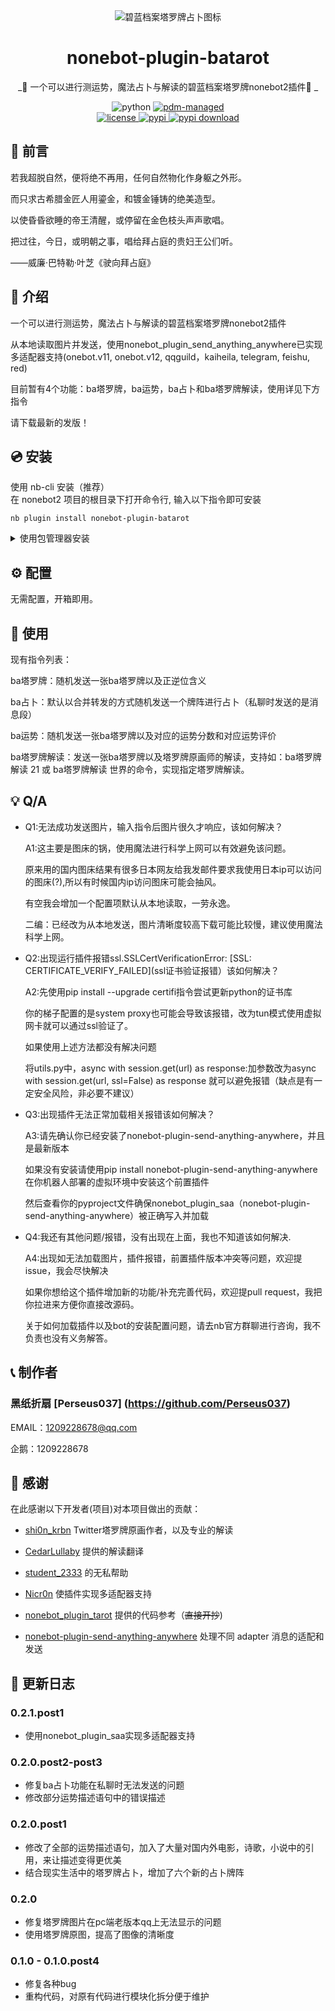<div align="center">
  <img src="https://github.com/Perseus037/nonebot_plugin_batarot/blob/main/Alice%20tarot%20picture.jpg" alt="碧蓝档案塔罗牌占卜图标" >

# nonebot-plugin-batarot

_🔮 一个可以进行测运势，魔法占卜与解读的碧蓝档案塔罗牌nonebot2插件🔮 _

<img src="https://img.shields.io/badge/python-3.8+-blue.svg" alt="python">
<a href="https://pdm.fming.dev">
  <img src="https://img.shields.io/badge/pdm-managed-blueviolet" alt="pdm-managed">
</a>
<!-- <a href="https://wakatime.com/badge/user/b61b0f9a-f40b-4c82-bc51-0a75c67bfccf/project/f4778875-45a4-4688-8e1b-b8c844440abb">
  <img src="https://wakatime.com/badge/user/b61b0f9a-f40b-4c82-bc51-0a75c67bfccf/project/f4778875-45a4-4688-8e1b-b8c844440abb.svg" alt="wakatime">
</a> -->

<br />

<a href="./LICENSE">
  <img src="https://img.shields.io/github/license/lgc-NB2Dev/nonebot-plugin-uma.svg" alt="license">
</a>
<a href="https://pypi.python.org/pypi/nonebot-plugin-batarot">
  <img src="https://img.shields.io/pypi/v/nonebot-plugin-batarot.svg" alt="pypi">
</a>
<a href="https://pypi.org/project/nonebot-plugin-batarot/">
  <img src="https://img.shields.io/pypi/dm/nonebot-plugin-batarot.svg" alt="pypi download">
</a>

</div>

<div align="left">

## 💬 前言

若我超脱自然，便将绝不再用，任何自然物化作身躯之外形。

而只求古希腊金匠人用鎏金，和镀金锤铸的绝美造型。

以使昏昏欲睡的帝王清醒，或停留在金色枝头声声歌唱。

把过往，今日，或明朝之事，唱给拜占庭的贵妇王公们听。

——威廉·巴特勒·叶芝《驶向拜占庭》

## 📖 介绍

一个可以进行测运势，魔法占卜与解读的碧蓝档案塔罗牌nonebot2插件

从本地读取图片并发送，使用nonebot_plugin_send_anything_anywhere已实现多适配器支持(onebot.v11, onebot.v12, qqguild，kaiheila, telegram, feishu, red)

目前暂有4个功能：ba塔罗牌，ba运势，ba占卜和ba塔罗牌解读，使用详见下方指令

请下载最新的发版！

## 💿 安装

</details>
<summary>使用 nb-cli 安装（推荐）</summary>
在 nonebot2 项目的根目录下打开命令行, 输入以下指令即可安装

    nb plugin install nonebot-plugin-batarot

</details>

<details>
<summary>使用包管理器安装</summary>
在 nonebot2 项目的插件目录下, 打开命令行, 根据你使用的包管理器, 输入相应的安装命令

<details>
<summary>pip</summary>

    pip install nonebot-plugin-batarot[all]

</details>
<details>
<summary>pdm</summary>

    pdm add nonebot-plugin-batarot[all]

</details>
<details>
<summary>poetry</summary>

    poetry add nonebot-plugin-batarot[all]

</details>
<details>
<summary>conda</summary>

    conda install nonebot-plugin-batarot[all]

</details>

打开 nonebot2 项目根目录下的 `pyproject.toml` 文件, 在 `[tool.nonebot]` 部分追加写入

    plugins = ["nonebot_plugin_batarot"]

</details>

## ⚙️ 配置

无需配置，开箱即用。

## 🎉 使用

现有指令列表：

ba塔罗牌：随机发送一张ba塔罗牌以及正逆位含义

ba占卜：默认以合并转发的方式随机发送一个牌阵进行占卜（私聊时发送的是消息段）

ba运势：随机发送一张ba塔罗牌以及对应的运势分数和对应运势评价

ba塔罗牌解读：发送一张ba塔罗牌以及塔罗牌原画师的解读，支持如：ba塔罗牌解读 21 或 ba塔罗牌解读 世界的命令，实现指定塔罗牌解读。

## 💡 Q/A
- Q1:无法成功发送图片，输入指令后图片很久才响应，该如何解决？

  A1:这主要是图床的锅，使用魔法进行科学上网可以有效避免该问题。
  
     原来用的国内图床结果有很多日本网友给我发邮件要求我使用日本ip可以访问的图床(?),所以有时候国内ip访问图床可能会抽风。
  
     有空我会增加一个配置项默认从本地读取，一劳永逸。

     二编：已经改为从本地发送，图片清晰度较高下载可能比较慢，建议使用魔法科学上网。
  

- Q2:出现运行插件报错ssl.SSLCertVerificationError: [SSL: CERTIFICATE_VERIFY_FAILED](ssl证书验证报错）该如何解决？

  A2:先使用pip install --upgrade certifi指令尝试更新python的证书库

    你的梯子配置的是system proxy也可能会导致该报错，改为tun模式使用虚拟网卡就可以通过ssl验证了。

    如果使用上述方法都没有解决问题

    将utils.py中，async with session.get(url) as response:加参数改为async with session.get(url, ssl=False) as response 就可以避免报错（缺点是有一定安全风险，非必要不建议）
  
   
- Q3:出现插件无法正常加载相关报错该如何解决？

  A3:请先确认你已经安装了nonebot-plugin-send-anything-anywhere，并且是最新版本
  
     如果没有安装请使用pip install nonebot-plugin-send-anything-anywhere在你机器人部署的虚拟环境中安装这个前置插件
  
     然后查看你的pyproject文件确保nonebot_plugin_saa（nonebot-plugin-send-anything-anywhere）被正确写入并加载
  

- Q4:我还有其他问题/报错，没有出现在上面，我也不知道该如何解决.

  A4:出现如无法加载图片，插件报错，前置插件版本冲突等问题，欢迎提issue，我会尽快解决
     
     如果你想给这个插件增加新的功能/补充完善代码，欢迎提pull request，我把你拉进来方便你直接改源码。

     关于如何加载插件以及bot的安装配置问题，请去nb官方群聊进行咨询，我不负责也没有义务解答。

## 📞 制作者

### 黑纸折扇 [Perseus037] (https://github.com/Perseus037)

EMAIL：1209228678@qq.com

企鹅：1209228678

## 🙏 感谢

在此感谢以下开发者(项目)对本项目做出的贡献：

-  [shi0n_krbn](twitter@shi0n_krbn) Twitter塔罗牌原画作者，以及专业的解读

-  [CedarLullaby](https://space.bilibili.com/2910913) 提供的解读翻译

-  [student_2333](https://github.com/lgc2333) 的无私帮助

-  [Nicr0n](https://github.com/Nicr0n)  使插件实现多适配器支持

-  [nonebot_plugin_tarot](https://github.com/MinatoAquaCrews/nonebot_plugin_tarot) 提供的代码参考（~~直接开抄~~)

-  [nonebot-plugin-send-anything-anywhere](https://github.com/MountainDash/nonebot-plugin-send-anything-anywhere) 处理不同 adapter 消息的适配和发送

## 📝 更新日志

### 0.2.1.post1
- 使用nonebot_plugin_saa实现多适配器支持

### 0.2.0.post2-post3
- 修复ba占卜功能在私聊时无法发送的问题
- 修改部分运势描述语句中的错误描述

### 0.2.0.post1
- 修改了全部的运势描述语句，加入了大量对国内外电影，诗歌，小说中的引用，来让描述变得更优美
- 结合现实生活中的塔罗牌占卜，增加了六个新的占卜牌阵
  
### 0.2.0
- 修复塔罗牌图片在pc端老版本qq上无法显示的问题
- 使用塔罗牌原图，提高了图像的清晰度

### 0.1.0 - 0.1.0.post4

- 修复各种bug
- 重构代码，对原有代码进行模块化拆分便于维护

